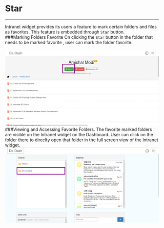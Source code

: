 # Star


---

Intranet widget provides its users a feature to mark certain folders and files as favorites. This feature is embedded  through `Star` button. <br/>
###Marking Folders Favorite
On clicking the `Star` button in the folder that needs to be marked favorite , user can mark the folder favorite.<br/> 
<br/>
![](s1.png)
###Viewing and Accessing Favorite Folders.
The favorite marked folders are visible on the Intranet widget on the Dashboard. User can click on the folder there to direclty open that folder in the full screen view of the Intranet widget.
<br/>
![](s2.png)
